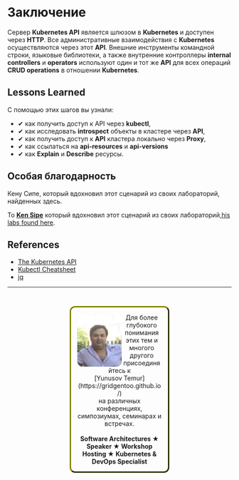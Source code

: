 # Заключение #

Сервер **Kubernetes API** является шлюзом в **Kubernetes** и доступен через **HTTP**. Все административные взаимодействия с **Kubernetes** осуществляются через этот **API**. Внешние инструменты командной строки, языковые библиотеки, а также внутренние контроллеры **internal controllers**  и **operators** используют один и тот же **API** для всех операций **CRUD operations** в отношении **Kubernetes**.

## Lessons Learned ##

С помощью этих шагов вы узнали:

- &#x2714; как получить доступ к API через **kubectl**,
- &#x2714; как исследовать **introspect** объекты в кластере через **API**,
- &#x2714; как получить доступ к **API** кластера локально через **Proxy**,
- &#x2714; как ссылаться на **api-resources** и **api-versions**
- &#x2714; как **Explain** и **Describe** ресурсы.

## Особая благодарность
Кену Сипе, который вдохновил этот сценарий из своих лабораторий, найденных здесь.

To **[Ken Sipe](https://www.linkedin.com/in/kensipe/)** который вдохновил этот сценарий из своих лабораторий,[his labs found here](https://github.com/kensipe/k8s-ext-workshop).

## References ##

- [The Kubernetes API](https://kubernetes.io/docs/concepts/overview/kubernetes-api/)
- [Kubectl Cheatsheet](https://kubernetes.io/docs/reference/kubectl/cheatsheet/)
- [jq](https://stedolan.github.io/jq/)

------
<p style="text-align: center; padding: 1em; margin: 3em; margin-left: 10em; margin-right: 10em; border-; 1px; border-color: olive;  border-radius: 12px; border-style:outset">
<img align="left" src="./assets/yunusov.png" width="100" style="border-radius: 12px">
Для более глубокого понимания этих тем и многого другого присоединяйтесь к <br>[Yunusov Temur](https://gridgentoo.github.io/)<br> на различных конференциях, симпозиумах, семинарах и встречах.
<br><br>
<b>Software Architectures ★ Speaker ★ Workshop Hosting ★ Kubernetes & DevOps Specialist</b>
</p>